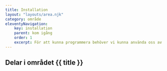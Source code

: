 ```yaml
---
title: Installation
layout: "layouts/area.njk"
category: område
eleventyNavigation:
    key: installation
    parent: kom igång
    order: 1
    excerpt: För att kunna programmera behöver vi kunna använda oss av ett antal olika verktyg
---
```

## Delar i området {{ title }}
